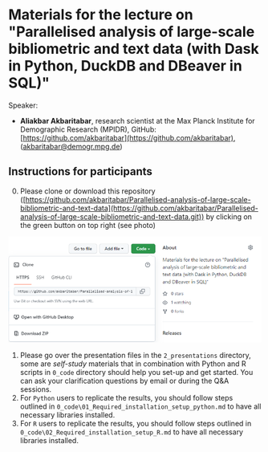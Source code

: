 # Materials for the lecture on "Parallelised analysis of large-scale bibliometric and text data (with Dask in Python, DuckDB and DBeaver in SQL)"

Speaker:

- **Aliakbar Akbaritabar**, research scientist at the Max Planck Institute for Demographic Research (MPIDR), GitHub: [https://github.com/akbaritabar](https://github.com/akbaritabar), (akbaritabar@demogr.mpg.de)

## Instructions for participants

0. Please clone or download this repository ([https://github.com/akbaritabar/Parallelised-analysis-of-large-scale-bibliometric-and-text-data](https://github.com/akbaritabar/Parallelised-analysis-of-large-scale-bibliometric-and-text-data.git)) by clicking on the green button on top right (see photo)

![Clone or download](99_images/download_from_github.png)

1. Please go over the presentation files in the `2_presentations` directory, some are *self-study* materials that in combination with Python and R scripts in `0_code` directory should help you set-up and get started. You can ask your clarification questions by email or during the Q&A sessions.
2. For `Python` users to replicate the results, you should follow steps outlined in `0_code\01_Required_installation_setup_python.md` to have all necessary libraries installed.
3. For `R` users to replicate the results, you should follow steps outlined in `0_code\02_Required_installation_setup_R.md` to have all necessary libraries installed.
